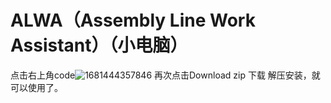 # ALWA（Assembly Line Work Assistant）（小电脑）


点击右上角code![1681444357846](https://user-images.githubusercontent.com/82942581/231937353-b24556e5-4341-4def-8317-a7a2e2a1ce4f.jpg)
再次点击Download zip 下载
解压安装，就可以使用了。
